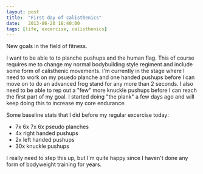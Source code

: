 ```yaml
---
layout: post
title:  "First day of calisthenics"
date:   2013-06-20 18:40:00
tags: [life, excercise, calisthenics]
---
```


New goals in the field of fitness. 

I want to be able to to planche pushups and the human flag. This of course requires me to change my normal bodybuilding style regiment and include some form of calisthenic movements. I'm currently in the stage where I need to work on my psuedo planche and one handed pushups before I can move on to do an advanced frog stand for any more than 2 seconds. I also need to be able to rep out a "few" more knuckle pushups before I can reach the first part of my goal. I started doing "the plank" a few days ago and will keep doing this to increase my core endurance.

Some baseline stats that I did before my regular excercise today:
-	7x 6x 7x 6x pseudo planches
-	4x right handed pushups	
-	2x left handed pushups 
-	30x knuckle pushups

I really need to step this up, but I'm quite happy since I haven't done any form of bodyweight training for years.